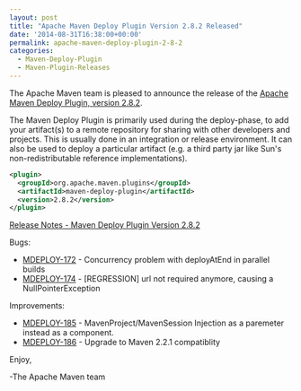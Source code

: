```yaml
---
layout: post
title: "Apache Maven Deploy Plugin Version 2.8.2 Released"
date: '2014-08-31T16:38:00+00:00'
permalink: apache-maven-deploy-plugin-2-8-2
categories:
  - Maven-Deploy-Plugin
  - Maven-Plugin-Releases
---
```

The Apache Maven team is pleased to announce the release of the
[Apache Maven Deploy Plugin, version 2.8.2](https://maven.apache.org/plugins/maven-deploy-plugin/).

The Maven Deploy Plugin is primarily used during the deploy-phase, to add your
artifact(s) to a remote repository for sharing with other developers and
projects. This is usually done in an integration or release environment. It can
also be used to deploy a particular artifact (e.g. a third party jar like Sun's
non-redistributable reference implementations).

```xml
<plugin>
  <groupId>org.apache.maven.plugins</groupId>
  <artifactId>maven-deploy-plugin</artifactId>
  <version>2.8.2</version>
</plugin>
```
<!-- more -->

[Release Notes - Maven Deploy Plugin Version 2.8.2](https://issues.apache.org/jira/secure/ReleaseNote.jspa?projectId=12317228&version=12330473)

Bugs:

* [MDEPLOY-172](https://issues.apache.org/jira/browse/MDEPLOY-172) - Concurrency problem with deployAtEnd in parallel builds
* [MDEPLOY-174](https://issues.apache.org/jira/browse/MDEPLOY-174) - [REGRESSION] url not required anymore, causing a NullPointerException

Improvements:

* [MDEPLOY-185](https://issues.apache.org/jira/browse/MDEPLOY-185) - MavenProject/MavenSession Injection as a paremeter instead as a component.
* [MDEPLOY-186](https://issues.apache.org/jira/browse/MDEPLOY-186) - Upgrade to Maven 2.2.1 compatiblity


Enjoy,

-The Apache Maven team

